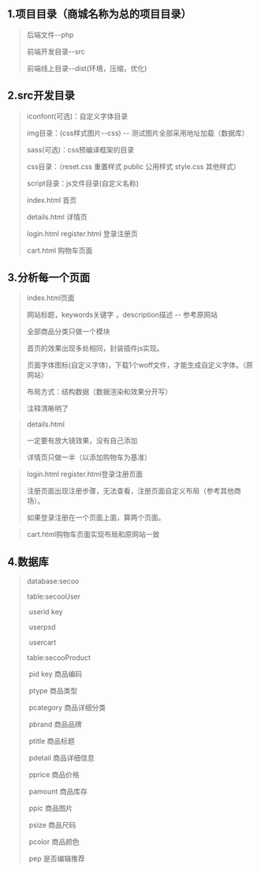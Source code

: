 ## 1.项目目录（商城名称为总的项目目录）

> 后端文件--php
>
> 前端开发目录--src
>
> 前端线上目录--dist(环境，压缩，优化)



## 2.src开发目录

> iconfont(可选)：自定义字体目录
>
> img目录：(css样式图片--css)  --  测试图片全部采用地址加载（数据库）
>
> sass(可选)：css预编译框架的目录
>
> css目录：（reset.css 重置样式   public 公用样式   style.css 其他样式）
>
> script目录：js文件目录(自定义名称)
>
> index.html  首页
>
> details.html  详情页
>
> login.html   register.html 登录注册页
>
> cart.html  购物车页面



## 3.分析每一个页面

> index.html页面
>
> 网站标题，keywords关键字 ，description描述   --  参考原网站
>
> 全部商品分类只做一个模块
>
> 首页的效果出现多处相同，封装插件js实现。
>
> 页面字体图标(自定义字体)，下载1个woff文件，才能生成自定义字体。（原网站）
>
> 布局方式：结构数据（数据渲染和效果分开写）
>
> 注释清晰明了

> details.html
>
> 一定要有放大镜效果，没有自己添加
>
> 详情页只做一半（以添加购物车为基准）

> login.html   register.html登录注册页面
>
> 注册页面出现注册步骤，无法查看，注册页面自定义布局（参考其他商场）。
>
> 如果登录注册在一个页面上面，算两个页面。

> cart.html购物车页面实现布局和原网站一致



## 4.数据库
>database:secoo
>
>table:secooUser
>
>​		userid key
>
>​		userpsd
>
>​		usercart
>
>table:secooProduct
>
>​		pid key	商品编码
>
>​		ptype       商品类型
>
>​		pcategory 商品详细分类
>
>​		pbrand     商品品牌
>
>​		ptitle		商品标题
>
>​		pdetail	商品详细信息
>
>​		pprice	商品价格
>
>​		pamount	商品库存
>
>​		ppic		商品图片
>
>​		psize	商品尺码
>
>​		pcolor	商品颜色
>
>​		pep		是否编辑推荐